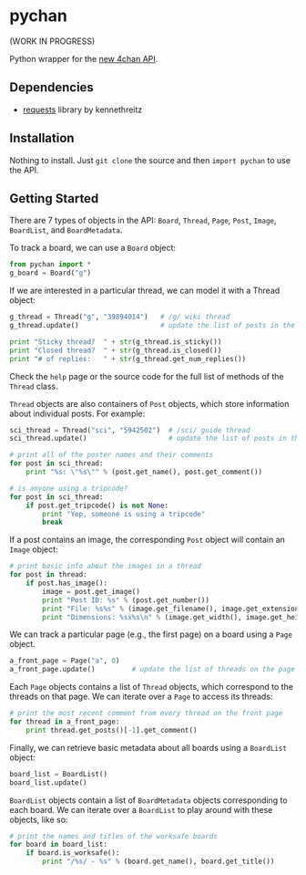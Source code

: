 pychan
======

(WORK IN PROGRESS)

Python wrapper for the [new 4chan API](https://github.com/4chan/4chan-API).


Dependencies
------------

- [requests](https://github.com/kennethreitz/requests) library by kennethreitz


Installation
------------

Nothing to install. Just `git clone` the source and then `import pychan` to use
the API.


Getting Started
---------------

There are 7 types of objects in the API: `Board`, `Thread`, `Page`, `Post`,
`Image`, `BoardList`, and `BoardMetadata`.

To track a board, we can use a `Board` object:

```python
from pychan import *
g_board = Board("g")
```

If we are interested in a particular thread, we can model it with a Thread
object:

```python
g_thread = Thread("g", "39894014")   # /g/ wiki thread
g_thread.update()                    # update the list of posts in the thread

print "Sticky thread?  " + str(g_thread.is_sticky())
print "Closed thread?  " + str(g_thread.is_closed())
print "# of replies:   " + str(g_thread.get_num_replies())
```

Check the `help` page or the source code for the full list of methods of the
`Thread` class.

`Thread` objects are also containers of `Post` objects, which store information
about individual posts. For example:

```python
sci_thread = Thread("sci", "5942502")  # /sci/ guide thread
sci_thread.update()                    # update the list of posts in the thread

# print all of the poster names and their comments
for post in sci_thread:
    print "%s: \"%s\"" % (post.get_name(), post.get_comment())

# is anyone using a tripcode?
for post in sci_thread:
    if post.get_tripcode() is not None:
        print "Yep, someone is using a tripcode"
        break
```

If a post contains an image, the corresponding `Post` object will contain an
`Image` object:

```python
# print basic info about the images in a thread
for post in thread:
    if post.has_image():
        image = post.get_image()
        print "Post ID: %s" % (post.get_number())
        print "File: %s%s" % (image.get_filename(), image.get_extension())
        print "Dimensions: %sx%s\n" % (image.get_width(), image.get_height())
```

We can track a particular page (e.g., the first page) on a board using a
`Page` object.

```python
a_front_page = Page("a", 0)
a_front_page.update()         # update the list of threads on the page
```

Each `Page` objects contains a list of `Thread` objects, which correspond to
the threads on that page. We can iterate over a `Page` to access its threads:

```python
# print the most recent comment from every thread on the front page
for thread in a_front_page:
    print thread.get_posts()[-1].get_comment()
```

Finally, we can retrieve basic metadata about all boards using a `BoardList`
object:

```python
board_list = BoardList()
board_list.update()
```

`BoardList` objects contain a list of `BoardMetadata` objects corresponding
to each board. We can iterate over a `BoardList` to play around with these
objects, like so:

```python
# print the names and titles of the worksafe boards
for board in board_list:
    if board.is_worksafe():
        print "/%s/ - %s" % (board.get_name(), board.get_title())
```
